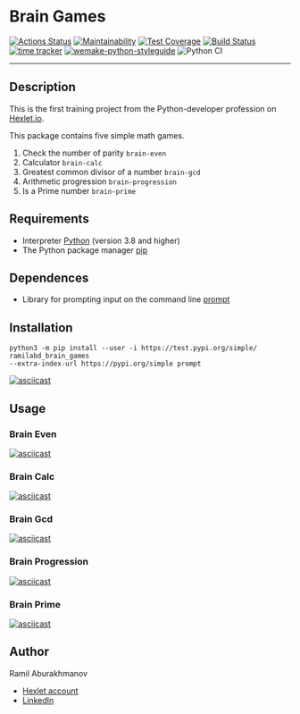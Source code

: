 # Brain Games

[![Actions Status](https://github.com/ramilabd/python-project-lvl1/workflows/hexlet-check/badge.svg)](https://github.com/ramilabd/python-project-lvl1/actions)
[![Maintainability](https://api.codeclimate.com/v1/badges/e9b5eff043ebd208327d/maintainability)](https://codeclimate.com/github/ramilabd/python-project-lvl1/maintainability)
[![Test Coverage](https://api.codeclimate.com/v1/badges/e9b5eff043ebd208327d/test_coverage)](https://codeclimate.com/github/ramilabd/python-project-lvl1/test_coverage)
[![Build Status](https://travis-ci.com/ramilabd/python-project-lvl1.svg?branch=main)](https://travis-ci.com/ramilabd/python-project-lvl1)
[![time tracker](https://wakatime.com/badge/github/ramilabd/python-project-lvl1.svg)](https://wakatime.com/badge/github/ramilabd/python-project-lvl1)
[![wemake-python-styleguide](https://img.shields.io/badge/style-wemake-000000.svg)](https://github.com/wemake-services/wemake-python-styleguide)
![Python CI](https://github.com/ramilabd/python-project-lvl1/workflows/Python%20CI/badge.svg)

---

## Description

This is the first training project from the Python-developer profession on [Hexlet.io](https://ru.hexlet.io/professions/python/projects/49).

This package contains five simple math games.

1. Check the number of parity `brain-even`
1. Calculator `brain-calc`
1. Greatest common divisor of a number `brain-gcd`
1. Arithmetic progression `brain-progression`
1. Is a Prime number `brain-prime`

## Requirements

- Interpreter [Python](https://www.python.org/) (version 3.8 and higher)
- The Python package manager [pip](https://pip.pypa.io/en/stable/)

## Dependences

- Library for prompting input on the command line [prompt](https://pypi.org/project/prompt/)

## Installation

```
python3 -m pip install --user -i https://test.pypi.org/simple/ ramilabd_brain_games
--extra-index-url https://pypi.org/simple prompt
```

[![asciicast](https://asciinema.org/a/367688.svg)](https://asciinema.org/a/367688)

## Usage

### Brain Even

[![asciicast](https://asciinema.org/a/369062.svg)](https://asciinema.org/a/369062)

### Brain Calc

[![asciicast](https://asciinema.org/a/369440.svg)](https://asciinema.org/a/369440)

### Brain Gcd

[![asciicast](https://asciinema.org/a/370989.svg)](https://asciinema.org/a/370989)

### Brain Progression

[![asciicast](https://asciinema.org/a/370993.svg)](https://asciinema.org/a/370993)

### Brain Prime

[![asciicast](https://asciinema.org/a/370995.svg)](https://asciinema.org/a/370995)

## Author

Ramil Aburakhmanov

- [Hexlet account](https://ru.hexlet.io/u/ramilabd)
- [LinkedIn](https://www.linkedin.com/in/%D1%80%D0%B0%D0%BC%D0%B8%D0%BB%D1%8C-%D0%B0%D0%B1%D0%B4%D1%83%D1%80%D0%B0%D1%85%D0%BC%D0%B0%D0%BD%D0%BE%D0%B2-510793b4/)
